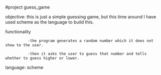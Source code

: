 #project guess_game

objective: this is just a simple guessing game, but this time around I have used scheme as the language to build this.

functionality 

              -the program generates a random number which it does not show to the user.
              
              -then it asks the user to guess that number and tells whether to guess higher or lower.


  language: scheme
